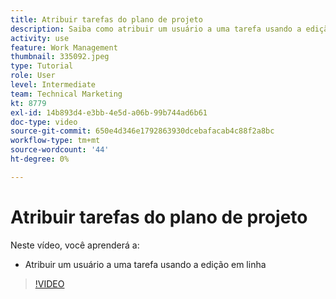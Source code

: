 ```yaml
---
title: Atribuir tarefas do plano de projeto
description: Saiba como atribuir um usuário a uma tarefa usando a edição em linha em uma [!DNL  Workfront] projeto.
activity: use
feature: Work Management
thumbnail: 335092.jpeg
type: Tutorial
role: User
level: Intermediate
team: Technical Marketing
kt: 8779
exl-id: 14b893d4-e3bb-4e5d-a06b-99b744ad6b61
doc-type: video
source-git-commit: 650e4d346e1792863930dcebafacab4c88f2a8bc
workflow-type: tm+mt
source-wordcount: '44'
ht-degree: 0%

---
```


# Atribuir tarefas do plano de projeto

Neste vídeo, você aprenderá a:

* Atribuir um usuário a uma tarefa usando a edição em linha

>[!VIDEO](https://video.tv.adobe.com/v/335092/?quality=12&learn=on)

<!---
learn more urls:
Notifications: Information about work assigned to me
Assign tasks
Personal time overview
Make smart assignments
Modify multiple user assignments in a task list
--->
